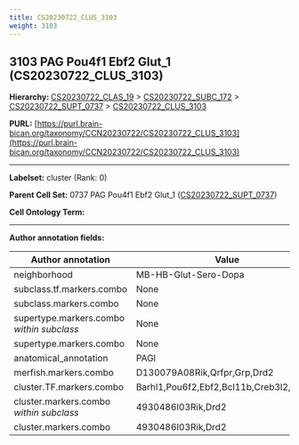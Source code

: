 ```yaml
---
title: CS20230722_CLUS_3103
weight: 3103
---
```

## 3103 PAG Pou4f1 Ebf2 Glut_1 (CS20230722_CLUS_3103)
<b>Hierarchy: </b>
[CS20230722_CLAS_19](../CS20230722_CLAS_19) >
[CS20230722_SUBC_172](../CS20230722_SUBC_172) >
[CS20230722_SUPT_0737](../CS20230722_SUPT_0737) >
[CS20230722_CLUS_3103](../CS20230722_CLUS_3103)

**PURL:** [https://purl.brain-bican.org/taxonomy/CCN20230722/CS20230722_CLUS_3103](https://purl.brain-bican.org/taxonomy/CCN20230722/CS20230722_CLUS_3103)

---


**Labelset:** cluster (Rank: 0)

**Parent Cell Set:** 0737 PAG Pou4f1 Ebf2 Glut_1 ([CS20230722_SUPT_0737](../CS20230722_SUPT_0737))



**Cell Ontology Term:** 

[MARKER GENES.]: #


---

[TRANSFERRED ANNOTATIONS.]: #


[AUTHOR ANNOTATION FIELDS.]: #


**Author annotation fields:**

| Author annotation | Value |
|-------------------|-------|
|neighborhood|MB-HB-Glut-Sero-Dopa|
|subclass.tf.markers.combo|None|
|subclass.markers.combo|None|
|supertype.markers.combo _within subclass_|None|
|supertype.markers.combo|None|
|anatomical_annotation|PAGl|
|merfish.markers.combo|D130079A08Rik,Qrfpr,Grp,Drd2|
|cluster.TF.markers.combo|Barhl1,Pou6f2,Ebf2,Bcl11b,Creb3l2,Barhl2|
|cluster.markers.combo _within subclass_|4930486I03Rik,Drd2|
|cluster.markers.combo|4930486I03Rik,Drd2|
